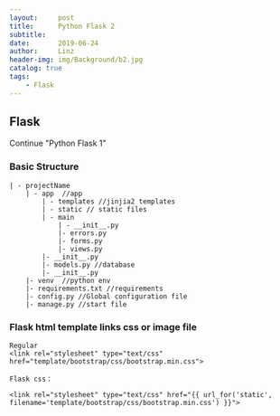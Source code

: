 ```yaml
---
layout:     post
title:      Python Flask 2
subtitle:   
date:       2019-06-24
author:     Linz
header-img: img/Background/b2.jpg
catalog: true
tags:
    - Flask
---
```


## Flask
Continue "Python Flask 1"

### Basic Structure
```
| - projectName
	| - app  //app
		| - templates //jinjia2 templates
		| - static // static files
		| - main  
			| - __init__.py
			|- errors.py
			|- forms.py
			|- views.py
		|- __init__.py
		|- models.py //database
		|- __init__.py
	|- venv  //python env
	|- requirements.txt //requirements
	|- config.py //Global configuration file
	|- manage.py //start file
```

### Flask html template links css or image file


<!-- **session：** 只要设置，在任意请求中都能拿到，无论你拿多少次

    在flask当中使用 session 时，必须要做一个配置,即 flask的session中需要用到的秘钥字符串，可以是任意值
    flask默认把数据存放到了cookie中 -->


```
Regular
<link rel="stylesheet" type="text/css" href="template/bootstrap/css/bootstrap.min.css">

Flask css：

<link rel="stylesheet" type="text/css" href="{{ url_for('static', filename='template/bootstrap/css/bootstrap.min.css') }}">


```

